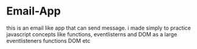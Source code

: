 # Email-App
this is an email like app that can send message. i made simply to practice javascript concepts like functions, eventlisterns and DOM as a large
eventlisteners
functions
DOM etc
